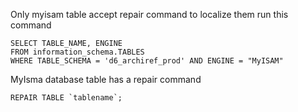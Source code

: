 Only myisam table accept repair command to localize them run this command
```
SELECT TABLE_NAME, ENGINE
FROM information_schema.TABLES
WHERE TABLE_SCHEMA = 'd6_archiref_prod' AND ENGINE = "MyISAM"
```
MyIsma database table has a repair command
```
REPAIR TABLE `tablename`;
```
